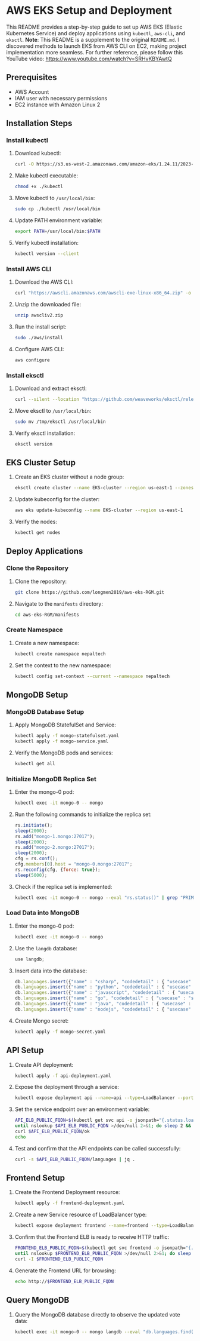 # AWS EKS Setup and Deployment

This README provides a step-by-step guide to set up AWS EKS (Elastic Kubernetes Service) and deploy applications using `kubectl`, `aws-cli`, and `eksctl`. **Note**: This README is a supplement to the original `README.md`. I discovered methods to launch EKS from AWS CLI on EC2, making project implementation more seamless. For further reference, please follow this YouTube video: https://www.youtube.com/watch?v=SRHvKBYAwtQ

## Prerequisites

- AWS Account
- IAM user with necessary permissions
- EC2 instance with Amazon Linux 2

## Installation Steps

### Install kubectl

1. Download kubectl:
    ```bash
    curl -O https://s3.us-west-2.amazonaws.com/amazon-eks/1.24.11/2023-03-17/bin/linux/amd64/kubectl
    ```

2. Make kubectl executable:
    ```bash
    chmod +x ./kubectl
    ```

3. Move kubectl to `/usr/local/bin`:
    ```bash
    sudo cp ./kubectl /usr/local/bin
    ```

4. Update PATH environment variable:
    ```bash
    export PATH=/usr/local/bin:$PATH
    ```

5. Verify kubectl installation:
    ```bash
    kubectl version --client
    ```

### Install AWS CLI

1. Download the AWS CLI:
    ```bash
    curl "https://awscli.amazonaws.com/awscli-exe-linux-x86_64.zip" -o "awscliv2.zip"
    ```

2. Unzip the downloaded file:
    ```bash
    unzip awscliv2.zip
    ```

3. Run the install script:
    ```bash
    sudo ./aws/install
    ```

4. Configure AWS CLI:
    ```bash
    aws configure
    ```

### Install eksctl

1. Download and extract eksctl:
    ```bash
    curl --silent --location "https://github.com/weaveworks/eksctl/releases/latest/download/eksctl_Linux_amd64.tar.gz" | tar xz -C /tmp
    ```

2. Move eksctl to `/usr/local/bin`:
    ```bash
    sudo mv /tmp/eksctl /usr/local/bin
    ```

3. Verify eksctl installation:
    ```bash
    eksctl version
    ```

## EKS Cluster Setup

1. Create an EKS cluster without a node group:
    ```bash
    eksctl create cluster --name EKS-cluster --region us-east-1 --zones us-east-1a,us-east-1b,us-east-1c --without-nodegroup
    ```

2. Update kubeconfig for the cluster:
    ```bash
    aws eks update-kubeconfig --name EKS-cluster --region us-east-1
    ```

3. Verify the nodes:
    ```bash
    kubectl get nodes
    ```

## Deploy Applications

### Clone the Repository

1. Clone the repository:
    ```bash
    git clone https://github.com/longmen2019/aws-eks-RGM.git
    ```

2. Navigate to the `manifests` directory:
    ```bash
    cd aws-eks-RGM/manifests
    ```

### Create Namespace

1. Create a new namespace:
    ```bash
    kubectl create namespace nepaltech
    ```

2. Set the context to the new namespace:
    ```bash
    kubectl config set-context --current --namespace nepaltech
    ```

## MongoDB Setup

### MongoDB Database Setup

1. Apply MongoDB StatefulSet and Service:
    ```bash
    kubectl apply -f mongo-statefulset.yaml
    kubectl apply -f mongo-service.yaml
    ```

2. Verify the MongoDB pods and services:
    ```bash
    kubectl get all
    ```

### Initialize MongoDB Replica Set

1. Enter the mongo-0 pod:
    ```bash
    kubectl exec -it mongo-0 -- mongo
    ```

2. Run the following commands to initialize the replica set:
    ```js
    rs.initiate();
    sleep(2000);
    rs.add("mongo-1.mongo:27017");
    sleep(2000);
    rs.add("mongo-2.mongo:27017");
    sleep(2000);
    cfg = rs.conf();
    cfg.members[0].host = "mongo-0.mongo:27017";
    rs.reconfig(cfg, {force: true});
    sleep(5000);
    ```

3. Check if the replica set is implemented:
    ```bash
    kubectl exec -it mongo-0 -- mongo --eval "rs.status()" | grep "PRIMARY\|SECONDARY"
    ```

### Load Data into MongoDB

1. Enter the mongo-0 pod:
    ```bash
    kubectl exec -it mongo-0 -- mongo
    ```

2. Use the `langdb` database:
    ```js
    use langdb;
    ```

3. Insert data into the database:
    ```js
    db.languages.insert({"name" : "csharp", "codedetail" : { "usecase" : "system, web, server-side", "rank" : 5, "compiled" : false, "homepage" : "https://dotnet.microsoft.com/learn/csharp", "download" : "https://dotnet.microsoft.com/download/", "votes" : 0}});
    db.languages.insert({"name" : "python", "codedetail" : { "usecase" : "system, web, server-side", "rank" : 3, "script" : false, "homepage" : "https://www.python.org/", "download" : "https://www.python.org/downloads/", "votes" : 0}});
    db.languages.insert({"name" : "javascript", "codedetail" : { "usecase" : "web, client-side", "rank" : 7, "script" : false, "homepage" : "https://en.wikipedia.org/wiki/JavaScript", "download" : "n/a", "votes" : 0}});
    db.languages.insert({"name" : "go", "codedetail" : { "usecase" : "system, web, server-side", "rank" : 12, "compiled" : true, "homepage" : "https://golang.org", "download" : "https://golang.org/dl/", "votes" : 0}});
    db.languages.insert({"name" : "java", "codedetail" : { "usecase" : "system, web, server-side", "rank" : 1, "compiled" : true, "homepage" : "https://www.java.com/en/", "download" : "https://www.java.com/en/download/", "votes" : 0}});
    db.languages.insert({"name" : "nodejs", "codedetail" : { "usecase" : "system, web, server-side", "rank" : 20, "script" : false, "homepage" : "https://nodejs.org/en/", "download" : "https://nodejs.org/en/download/", "votes" : 0}});
    ```

4. Create Mongo secret:
    ```bash
    kubectl apply -f mongo-secret.yaml
    ```

## API Setup

1. Create API deployment:
    ```bash
    kubectl apply -f api-deployment.yaml
    ```

2. Expose the deployment through a service:
    ```bash
    kubectl expose deployment api --name=api --type=LoadBalancer --port=80 --target-port=8080
    ```

3. Set the service endpoint over an environment variable:
    ```bash
    API_ELB_PUBLIC_FQDN=$(kubectl get svc api -o jsonpath="{.status.loadBalancer.ingress[0].hostname}")
    until nslookup $API_ELB_PUBLIC_FQDN >/dev/null 2>&1; do sleep 2 && echo waiting for DNS to propagate...; done
    curl $API_ELB_PUBLIC_FQDN/ok
    echo
    ```

4. Test and confirm that the API endpoints can be called successfully:
    ```bash
    curl -s $API_ELB_PUBLIC_FQDN/languages | jq .
    ```

## Frontend Setup

1. Create the Frontend Deployment resource:
    ```bash
    kubectl apply -f frontend-deployment.yaml
    ```

2. Create a new Service resource of LoadBalancer type:
    ```bash
    kubectl expose deployment frontend --name=frontend --type=LoadBalancer --port=80 --target-port=8080
    ```

3. Confirm that the Frontend ELB is ready to receive HTTP traffic:
    ```bash
    FRONTEND_ELB_PUBLIC_FQDN=$(kubectl get svc frontend -o jsonpath="{.status.loadBalancer.ingress[0].hostname}")
    until nslookup $FRONTEND_ELB_PUBLIC_FQDN >/dev/null 2>&1; do sleep 2 && echo waiting for DNS to propagate...; done
    curl -I $FRONTEND_ELB_PUBLIC_FQDN
    ```

4. Generate the Frontend URL for browsing:
    ```bash
    echo http://$FRONTEND_ELB_PUBLIC_FQDN
    ```

## Query MongoDB

1. Query the MongoDB database directly to observe the updated vote data:
    ```bash
    kubectl exec -it mongo-0 -- mongo langdb --eval "db.languages.find().pretty()"
    ```

